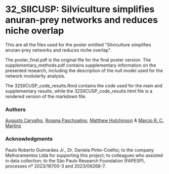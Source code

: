 # 32_SIICUSP: Silviculture simplifies anuran-prey networks and reduces niche overlap

This are all the files used for the poster entitled "Silviculture simplifies anuran-prey networks and reduces niche overlap".

The poster_final.pdf is the original file for the final poster version.
The supplementary_methods.pdf contains supplementary information on the presented research, including the description of the null model used for the network modularity analysis.

The 32SIICUSP_code_results.Rmd contains the code used for the main and supplementary results, while the 32SIICUSP_code_results.html file is a rendered version of the markdown file.

### Authors

[Augusto Carvalho](http://lattes.cnpq.br/8032444813126291), [Rosana Paschoalino](http://lattes.cnpq.br/9174513331843439), [Matthew Hutchinson](https://www.herdlab.org/) & [Marcio R. C. Martins](http://lattes.cnpq.br/2694901201572235)

### Acknowledgments

Paulo Roberto Guimarães Jr., Dr. Daniela Pinto-Coelho; to the company Melhoramentos Ltda for supporting this project; to colleagues who assisted in data collection; to the São Paulo Research Foundation (FAPESP), processes nº 2023/16700-3 and 2023/06268-7.
